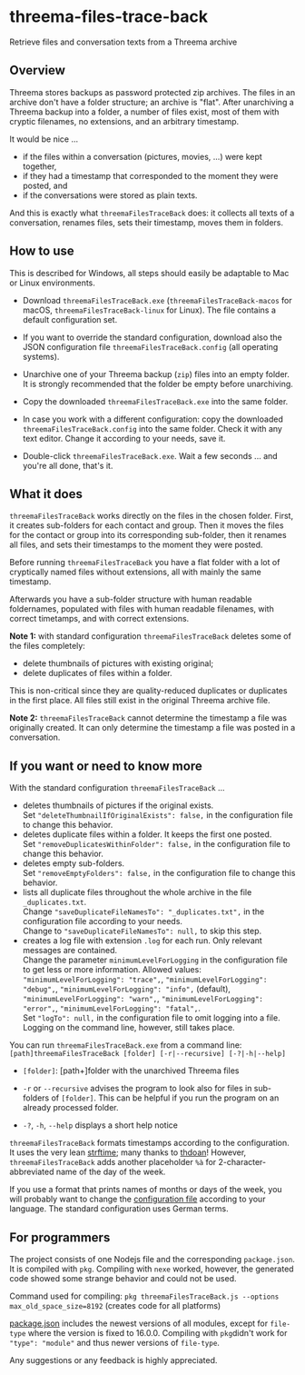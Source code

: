# threema-files-trace-back
Retrieve files and conversation texts from a Threema archive


Overview
--------

Threema stores backups as password protected zip archives.
The files in an archive don't have a folder structure; an archive is "flat".
After unarchiving a Threema backup into a folder, a number of files exist, most of them with cryptic filenames, no extensions, and an arbitrary timestamp.

It would be nice ...
- if the files within a conversation (pictures, movies, ...) were kept together,
- if they had a timestamp that corresponded to the moment they were posted, and
- if the conversations were stored as plain texts.

And this is exactly what `threemaFilesTraceBack` does: it collects all texts of a conversation, renames files, sets their timestamp, moves them in folders.


How to use
----------

This is described for Windows, all steps should easily be adaptable to Mac or Linux environments.

- Download `threemaFilesTraceBack.exe` (`threemaFilesTraceBack-macos` for macOS, `threemaFilesTraceBack-linux` for Linux). The file contains a default configuration set.

- If you want to override the standard configuration, download also the JSON configuration file `threemaFilesTraceBack.config` (all operating systems).

- Unarchive one of your Threema backup (`zip`) files into an empty folder. It is strongly recommended that the folder be empty before unarchiving.

- Copy the downloaded `threemaFilesTraceBack.exe` into the same folder.

- In case you work with a different configuration: copy the downloaded `threemaFilesTraceBack.config` into the same folder. Check it with any text editor. Change it according to your needs, save it.

- Double-click `threemaFilesTraceBack.exe`. Wait a few seconds ... and you're all done, that's it.


What it does
------------

`threemaFilesTraceBack` works directly on the files in the chosen folder. First, it creates sub-folders for each contact and group. Then it moves the files for the contact or group into its corresponding sub-folder, then it renames all files, and sets their timestamps to the moment they were posted.

Before running `threemaFilesTraceBack` you have a flat folder with a lot of cryptically named files without extensions, all with mainly the same timestamp.

Afterwards you have a sub-folder structure with human readable foldernames, populated with files with human readable filenames, with correct timetamps, and with correct extensions.

__Note 1:__ with standard configuration `threemaFilesTraceBack` deletes some of the files completely:
- delete thumbnails of pictures with existing original;
- delete duplicates of files within a folder.

This is non-critical since they are quality-reduced duplicates or duplicates in the first place. All files still exist in the original Threema archive file.

__Note 2:__ `threemaFilesTraceBack` cannot determine the timestamp a file was originally created. It can only determine the timestamp a file was posted in a conversation.


If you want or need to know more
--------------------------------

With the standard configuration `threemaFilesTraceBack`  ...
- deletes thumbnails of pictures if the original exists.\
  Set `"deleteThumbnailIfOriginalExists": false,` in the configuration file to change this behavior.
- deletes duplicate files within a folder. It keeps the first one posted.\
  Set `"removeDuplicatesWithinFolder": false,` in the configuration file to change this behavior.
- deletes empty sub-folders.\
  Set `"removeEmptyFolders": false,` in the configuration file to change this behavior.
- lists all duplicate files throughout the whole archive in the file `_duplicates.txt`.\
  Change `"saveDuplicateFileNamesTo": "_duplicates.txt",` in the configuration file according to your needs.\
  Change to `"saveDuplicateFileNamesTo": null,` to skip this step.
- creates a log file with extension `.log` for each run. Only relevant messages are contained.\
  Change the parameter `minimumLevelForLogging` in the configuration file to get less or more information. Allowed values: `"minimumLevelForLogging": "trace",`, `"minimumLevelForLogging": "debug",`, `"minimumLevelForLogging": "info",` (default), `"minimumLevelForLogging": "warn",`, `"minimumLevelForLogging": "error",`, `"minimumLevelForLogging": "fatal",`.\
  Set `"logTo": null,` in the configuration file to omit logging into a file. Logging on the command line, however, still takes place.

You can run `threemaFilesTraceBack.exe` from a command line: `[path]threemaFilesTraceBack [folder] [-r|--recursive] [-?|-h|--help]`

- `[folder]`: [path+]folder with the unarchived Threema files

- `-r` or `--recursive` advises the program to look also for files in sub-folders of `[folder]`. This can be helpful if you run the program on an already processed folder.

- `-?`, `-h`, `--help` displays a short help notice

`threemaFilesTraceBack` formats timestamps according to the configuration. It uses the very lean [strftime](https://github.com/thdoan/strftime); many thanks to [thdoan](https://github.com/thdoan)! However, `threemaFilesTraceBack` adds another placeholder `%à` for 2-character-abbreviated name of the day of the week.

If you use a format that prints names of months or days of the week, you will probably want to change the [configuration file](https://github.com/alo-igi/threema-files-trace-back/blob/main/threemaFilesTraceBack.config) according to your language. The standard configuration uses German terms. 


For programmers
---------------

The project consists of one Nodejs file and the corresponding `package.json`. It is compiled with `pkg`. Compiling with `nexe` worked, however, the generated code showed some strange behavior and could not be used.

Command used for compiling: `pkg threemaFilesTraceBack.js --options max_old_space_size=8192` (creates code for all platforms)

[package.json](https://github.com/alo-igi/threema-files-trace-back/blob/main/package.json) includes the newest versions of all modules, except for `file-type` where the version is fixed to 16.0.0. Compiling with `pkg`didn't work for `"type": "module"` and thus newer versions of `file-type`.

Any suggestions or any feedback is highly appreciated.
